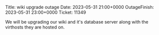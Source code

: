 Title: wiki upgrade outage
Date: 2023-05-31 21:00+0000
OutageFinish: 2023-05-31 23:00+0000
Ticket: 11349

We will be upgrading our wiki and it's database server
along with the virthosts they are hosted on.
